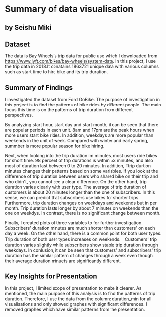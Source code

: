 # Summary of data visualisation
## by Seishu Miki


## Dataset

The data is Bay Wheels's trip data for public use which I downloaded from https://www.lyft.com/bikes/bay-wheels/system-data. In this project, I use the trip data in 2018.It conatains 1863721 unique data with various columns such as start time to hire bike and its trip duration. 

## Summary of Findings

I investigated the dataset from Ford GoBike. The purpose of investigation in this project is to find the patterns of bike rides by different people. The main focus this time is on the patterns of trip duration from different perspectives.

By analyzing start hour, start day and start month, it can be seen that there are popular periods in each unit. 8am and 17pm are the peak hours when more users start bike rides. In addition, weekdays are more popular than weekends in the unit of week. Compared with winter and early spring, summber is more popular season for bike hiring. 

Next, when looking into the trip duration im minutes, most users ride bikes for short time. 98 percent of trip durations is within 53 minutes, and also most of duration last between 0 to 20 minutes. In addition, Ttrip durtion minutes changes their patterns based on some variables. If you look at the difference of trip duration between users who shared bike on their trip and who didn't, you cannot see a clear difference. On the other hand, trip duration varies clearly with user type. The average of trip duration of customers is about 20 minutes longer than the one of subscribers. In this sense, we can predict that subscribers use bikes for shorter trips. Furthermore, trip duration changes on weekdays and weekends but in per month. Trip duration lasts longer by about 7 minutes on weekends than the one on weekdys. In contrast, there is no significant change between month.

Finally, I created plots of three variables to for further investigation. Subscribers' duration minutes are much shorter than customers' on each day a week. On the other hand, there is a common point for both user types. Trip duration of both user types increases on weekends.　Customers' trip duration varies slightly while subscribers show stable trip duration through weekdays. In conlusion, it can be seen that customers' and subscribers' trip duration has the similar pattern of changes through a week even though their average duration minuets are significantly different.


## Key Insights for Presentation

In this project, I limited scope of presentation to make it clearer. As mentioned, the main purpose of this analysis is to find the patterns of trip duration. Therefore, I use the data from the column: duration_min for all visualisations and only showed graphes with significant differences. I removed graphes which have similar patterns from the presentation.
 